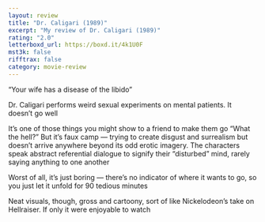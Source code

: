 ```yaml
---
layout: review
title: "Dr. Caligari (1989)"
excerpt: "My review of Dr. Caligari (1989)"
rating: "2.0"
letterboxd_url: https://boxd.it/4k1U0F
mst3k: false
rifftrax: false
category: movie-review
---
```


“Your wife has a disease of the libido”

Dr. Caligari performs weird sexual experiments on mental patients. It doesn’t go well

It’s one of those things you might show to a friend to make them go “What the hell?” But it’s faux camp — trying to create disgust and surrealism but doesn’t arrive anywhere beyond its odd erotic imagery. The characters speak abstract referential dialogue to signify their “disturbed” mind, rarely saying anything to one another

Worst of all, it’s just boring — there’s no indicator of where it wants to go, so you just let it unfold for 90 tedious minutes

Neat visuals, though, gross and cartoony, sort of like Nickelodeon’s take on Hellraiser. If only it were enjoyable to watch

